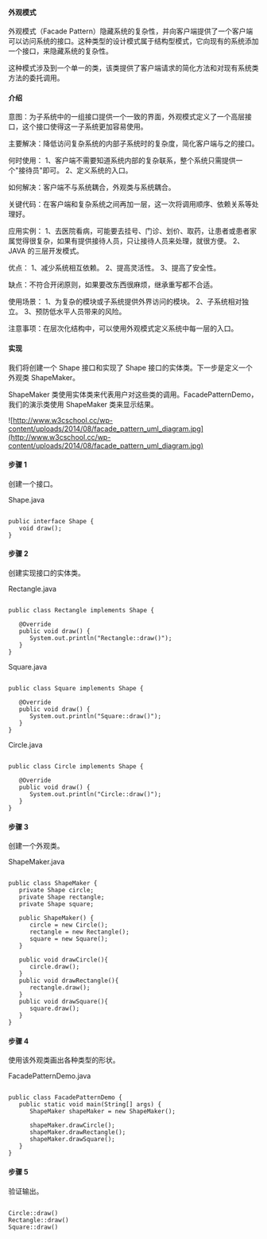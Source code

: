  
#### 外观模式

 外观模式（Facade Pattern）隐藏系统的复杂性，并向客户端提供了一个客户端可以访问系统的接口。这种类型的设计模式属于结构型模式，它向现有的系统添加一个接口，来隐藏系统的复杂性。

 这种模式涉及到一个单一的类，该类提供了客户端请求的简化方法和对现有系统类方法的委托调用。

 
#### 介绍

 意图：为子系统中的一组接口提供一个一致的界面，外观模式定义了一个高层接口，这个接口使得这一子系统更加容易使用。

 主要解决：降低访问复杂系统的内部子系统时的复杂度，简化客户端与之的接口。

 何时使用： 1、客户端不需要知道系统内部的复杂联系，整个系统只需提供一个"接待员"即可。 2、定义系统的入口。 

 如何解决：客户端不与系统耦合，外观类与系统耦合。

 关键代码：在客户端和复杂系统之间再加一层，这一次将调用顺序、依赖关系等处理好。

 应用实例： 1、去医院看病，可能要去挂号、门诊、划价、取药，让患者或患者家属觉得很复杂，如果有提供接待人员，只让接待人员来处理，就很方便。 2、JAVA 的三层开发模式。 

 优点： 1、减少系统相互依赖。 2、提高灵活性。 3、提高了安全性。 

 缺点：不符合开闭原则，如果要改东西很麻烦，继承重写都不合适。

 使用场景： 1、为复杂的模块或子系统提供外界访问的模块。 2、子系统相对独立。 3、预防低水平人员带来的风险。 

 注意事项：在层次化结构中，可以使用外观模式定义系统中每一层的入口。

 
#### 实现

 我们将创建一个 Shape 接口和实现了 Shape 接口的实体类。下一步是定义一个外观类 ShapeMaker。

 ShapeMaker 类使用实体类来代表用户对这些类的调用。FacadePatternDemo，我们的演示类使用 ShapeMaker 类来显示结果。

 ![http://www.w3cschool.cc/wp-content/uploads/2014/08/facade_pattern_uml_diagram.jpg](http://www.w3cschool.cc/wp-content/uploads/2014/08/facade_pattern_uml_diagram.jpg)
#### 步骤 1

 创建一个接口。

 Shape.java

 
```

public interface Shape {
   void draw();
}

```
 
#### 步骤 2

 创建实现接口的实体类。

 Rectangle.java

 
```

public class Rectangle implements Shape {

   @Override
   public void draw() {
      System.out.println("Rectangle::draw()");
   }
}

```
 Square.java

 
```

public class Square implements Shape {

   @Override
   public void draw() {
      System.out.println("Square::draw()");
   }
}

```
 Circle.java

 
```

public class Circle implements Shape {

   @Override
   public void draw() {
      System.out.println("Circle::draw()");
   }
}

```
 
#### 步骤 3

 创建一个外观类。

 ShapeMaker.java

 
```

public class ShapeMaker {
   private Shape circle;
   private Shape rectangle;
   private Shape square;

   public ShapeMaker() {
      circle = new Circle();
      rectangle = new Rectangle();
      square = new Square();
   }

   public void drawCircle(){
      circle.draw();
   }
   public void drawRectangle(){
      rectangle.draw();
   }
   public void drawSquare(){
      square.draw();
   }
}

```
 
#### 步骤 4

 使用该外观类画出各种类型的形状。

 FacadePatternDemo.java

 
```

public class FacadePatternDemo {
   public static void main(String[] args) {
      ShapeMaker shapeMaker = new ShapeMaker();

      shapeMaker.drawCircle();
      shapeMaker.drawRectangle();
      shapeMaker.drawSquare();		
   }
}

```
 
#### 步骤 5

 验证输出。

 
```

Circle::draw()
Rectangle::draw()
Square::draw()

```
 


